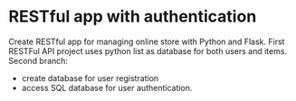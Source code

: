 # RESTful app with authentication

Create RESTful app for managing online store with Python and Flask.
First RESTFul API project uses python list as database for both users and items.
Second branch:
 - create database for user registration
 - access SQL database for user authentication.
